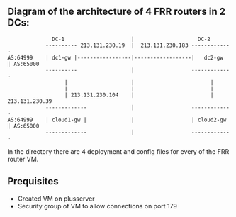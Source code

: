 
## Diagram of the architecture of 4 FRR routers in 2 DCs:


```
              DC-1                     |                    DC-2
            ---------- 213.131.230.19  |  213.131.230.183 -------------
AS:64999    | dc1-gw |-----------------|------------------|   dc2-gw  | AS:65000
            ----------                 |                  -------------
                  |                    |                        |
                  |                    |                        |
                  | 213.131.230.104    |                        |  213.131.230.39
            -------------              |                  -------------
AS:64999    | cloud1-gw |              |                  | cloud2-gw | AS:65000
            -------------              |                  -------------
```


In the directory there are 4 deployment and config files for every of the FRR router VM.

## Prequisites
- Created VM on plusserver
- Security group of VM to allow connections on port 179


